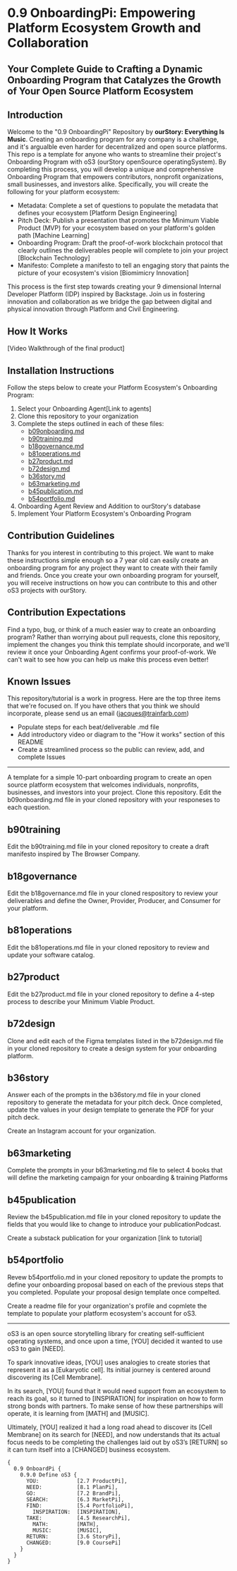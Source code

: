 # 0.9 OnboardingPi: Empowering Platform Ecosystem Growth and Collaboration

## Your Complete Guide to Crafting a Dynamic Onboarding Program that Catalyzes the Growth of Your Open Source Platform Ecosystem

## Introduction

Welcome to the "0.9 OnboardingPi" Repository by **ourStory: Everything Is Music**. Creating an onboarding program for any company is a challenge, and it's argualble even harder for decentralized and open source platforms. This repo is a template for anyone who wants to streamline their project's Onboarding Program with oS3 (ourStory openSource operatingSystem). By completing this process, you will develop a unique and comprehensive Onboarding Program that empowers contributors, nonprofit organizations, small businesses, and investors alike. Specifically, you will create the following for your platform ecosystem:

* Metadata: Complete a set of questions to populate the metadata that defines your ecosystem [Platform Design Engineering]
* Pitch Deck: Publish a presentation that promotes the Minimum Viable Product (MVP) for your ecosystem based on your platform's golden path [Machine Learning]
* Onboarding Program: Draft the proof-of-work blockchain protocol that clearly outlines the deliverables people will complete to join your project [Blockchain Technology]
* Manifesto: Complete a manifesto to tell an engaging story that paints the picture of your ecosystem's vision [Biomimicry Innovation]

This process is the first step towards creating your 9 dimensional Internal Developer Platform (IDP) inspired by Backstage. Join us in fostering innovation and collaboration as we bridge the gap between digital and physical innovation through Platform and Civil Engineering.

## How It Works
[Video Walkthrough of the final product]

## Installation Instructions
Follow the steps below to create your Platform Ecosystem's Onboarding Program:
1. Select your Onboarding Agent[Link to agents]
2. Clone this repository to your organization
3. Complete the steps outlined in each of these files:
    - [b09onboarding.md](b09onboarding.md)
    - [b90training.md](b90training.md)
    - [b18governance.md](b18governance.md)
    - [b81operations.md](b81operations.md)
    - [b27product.md](b27product.md)
    - [b72design.md](b72design.md)
    - [b36story.md](b36story.md)
    - [b63marketing.md](b63marketing.md)
    - [b45publication.md](b45publication.md)
    - [b54portfolio.md](b54portfolio.md)
4. Onboarding Agent Review and Addition to ourStory's database
5. Implement Your Platform Ecosystem's Onboarding Program 

## Contribution Guidelines
Thanks for you interest in contributing to this project. We want to make these instructions simple enough so a 7 year old can easily create an onboarding program for any project they want to create with their family and friends. Once you create your own onboarding program for yourself, you will receive instructions on how you can contribute to this and other oS3 projects with ourStory.

## Contribution Expectations
Find a typo, bug, or think of a much easier way to create an onboarding program? Rather than worrying about pull requests, clone this repository, implement the changes you think this template should incorporate, and we'll review it once your Onboarding Agent confirms your proof-of-work. We can't wait to see how you can help us make this process even better!

## Known Issues
This repository/tutorial is a work in progress. Here are the top three items that we're focused on. If you have others that you think we should incorporate, please send us an email (jacques@trainfarb.com)
- Populate steps for each beat/deliverable .md file
- Add introductory video or diagram to the "How it works" section of this README
- Create a streamlined process so the public can review, add, and complete Issues


---
A template for a simple 10-part onboarding program to create an open source platform ecosystem that welcomes individuals, nonprofits, businesses, and investors into your project.
Clone this repository.
Edit the b09onboarding.md file in your cloned repository with your responeses to each question.
## b90training
Edit the b90training.md file in your cloned repository to create a draft manifesto inspired by The Browser Company.
## b18governance
Edit the b18governance.md file in your cloned respository to review your deliverables and define the Owner, Provider, Producer, and Consumer for your platform.
## b81operations
Edit the b81operations.md file in your cloned repository to review and update your software catalog.
## b27product
Edit the b27product.md file in your cloned repository to define a 4-step process to describe your Minimum Viable Product.
## b72design
Clone and edit each of the Figma templates listed in the b72design.md file in your cloned repository to create a design system for your onboarding platform.
## b36story
Answer each of the prompts in the b36story.md file in your cloned repository to generate the metadata for your pitch deck. Once completed, update the values in your design template to generate the PDF for your pitch deck.

Create an Instagram account for your organization.
## b63marketing
Complete the prompts in your b63marketing.md file to select 4 books that will define the marketing campaign for your onboarding & training Platforms
## b45publication
Review the b45publication.md file in your cloned repository to update the fields that you would like to change to introduce your publicationPodcast.

Create a substack publication for your organization [link to tutorial]
## b54portfolio
Revew b54portfolio.md in your cloned repository to update the prompts to define your onboarding proposal based on each of the previous steps that you completed. Populate your proposal design template once compelted.

Create a readme file for your organization's profile and copmlete the template to populate your platform ecosystem's account for oS3.

------

oS3 is an open source storytelling library for creating self-sufficient operating systems, and once upon a time, [YOU] decided it wanted to use oS3 to gain [NEED].

To spark innovative ideas, [YOU] uses analogies to create stories that represent it as a [Eukaryotic cell]. Its initial journey is centered around discovering its [Cell Membrane].

In its search, [YOU] found that it would need support from an ecosystem to reach its goal, so it turned to [INSPIRATION] for inspiration on how to form strong bonds with partners. To make sense of how these partnerships will operate, it is learning from [MATH] and [MUSIC].

Ultimately, [YOU] realized it had a long road ahead to discover its [Cell Membrane] on its search for [NEED], and now understands that its actual focus needs to be completing the challenges laid out by oS3’s [RETURN] so it can turn itself into a [CHANGED] business ecosystem.

```
{ 
  0.9 OnboardPi {
    0.9.0 Define oS3 {
      YOU:            [2.7 ProductPi],
      NEED:           [8.1 PlanPi],
      GO:             [7.2 BrandPi],
      SEARCH:         [6.3 MarketPi],
      FIND:           [5.4 PortfolioPi],
        INSPIRATION:  [INSPIRATION],
      TAKE:           [4.5 ResearchPi],
        MATH:         [MATH],
        MUSIC:        [MUSIC],
      RETURN:         [3.6 StoryPi],
      CHANGED:        [9.0 CoursePi]  
    }  
  }
}
```
